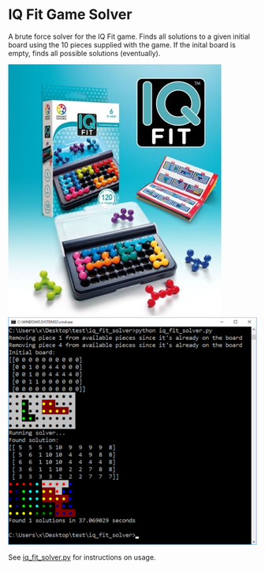 # IQ Fit Game Solver

A brute force solver for the IQ Fit game.  Finds all solutions to a given
initial board using the 10 pieces supplied with the game.  If the inital board
is empty, finds all possible solutions (eventually).

![box](game_box.jpg) ![screenshot](screenshot.png)

See [iq_fit_solver.py](iq_fit_solver.py) for instructions on usage.